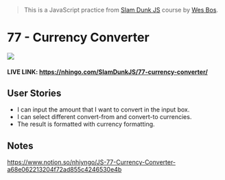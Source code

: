 > This is a JavaScript practice from [Slam Dunk JS](https://beginnerjavascript.com/) course by [Wes Bos](https://github.com/wesbos).

# 77 - Currency Converter

![](77-currency-converter.gif)

#### LIVE LINK: https://nhingo.com/SlamDunkJS/77-currency-converter/

## User Stories

- I can input the amount that I want to convert in the input box.
- I can select different convert-from and convert-to currencies.
- The result is formatted with currency formatting.

## Notes

https://www.notion.so/nhiyngo/JS-77-Currency-Converter-a68e062213204f72ad855c4246530e4b
